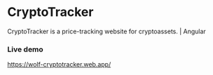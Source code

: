 # CryptoTracker
CryptoTracker is a price-tracking website for cryptoassets. | Angular


### Live demo

https://wolf-cryptotracker.web.app/
